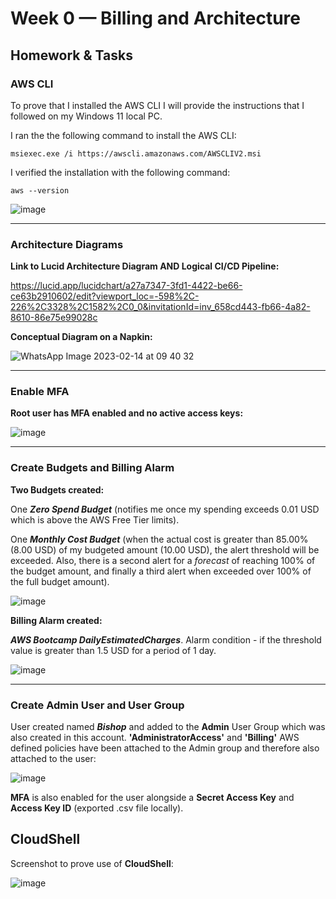# Week 0 — Billing and Architecture

## Homework & Tasks

### AWS CLI

To prove that I installed the AWS CLI I will provide the instructions that I followed on my Windows 11 local PC.

I ran the the following command to install the AWS CLI:

  ```cli
  msiexec.exe /i https://awscli.amazonaws.com/AWSCLIV2.msi
  ```
 I verified the installation with the following command:
 
   ```cli
   aws --version
   ```
   
   ![image](https://user-images.githubusercontent.com/63907253/219645410-3f1be331-dfa3-4148-b7e6-fdb55919cb9f.png)

---

###  Architecture Diagrams

**Link to Lucid Architecture Diagram AND Logical CI/CD Pipeline:**

https://lucid.app/lucidchart/a27a7347-3fd1-4422-be66-ce63b2910602/edit?viewport_loc=-598%2C-226%2C3328%2C1582%2C0_0&invitationId=inv_658cd443-fb66-4a82-8610-86e75e99028c

**Conceptual Diagram on a Napkin:**


![WhatsApp Image 2023-02-14 at 09 40 32](https://user-images.githubusercontent.com/63907253/218699317-a8b89bfa-8979-4121-853b-16c6a1cb422f.jpeg)

---

###  Enable MFA

**Root user has MFA enabled and no active access keys:**

![image](https://user-images.githubusercontent.com/63907253/218700277-48664ce3-88da-4caf-8b34-244ec4648f98.png)

---

###  Create Budgets and Billing Alarm

**Two Budgets created:**

One **_Zero Spend Budget_** (notifies me once my spending exceeds 0.01 USD which is above the AWS Free Tier limits).

One **_Monthly Cost Budget_** (when the actual cost is greater than 85.00% (8.00 USD) of my budgeted amount (10.00 USD), the alert threshold will be exceeded. Also, there is a second alert for a _forecast_ of reaching 100% of the budget amount, and finally a third alert when exceeded over 100% of the full budget amount).

![image](https://user-images.githubusercontent.com/63907253/218704260-08928d80-879b-4647-96fd-3ac3cbdf6bee.png)

**Billing Alarm created:**

**_AWS Bootcamp DailyEstimatedCharges_**. Alarm condition - if the threshold value is greater than 1.5 USD for a period of 1 day.

![image](https://user-images.githubusercontent.com/63907253/218708396-913100f1-49a0-47e2-9c62-5e9e311ecd78.png)

---

### Create Admin User and User Group

User created named **_Bishop_** and added to the **Admin** User Group which was also created in this account. **'AdministratorAccess'** and **'Billing'** AWS defined policies have been attached to the Admin group and therefore also attached to the user:

![image](https://user-images.githubusercontent.com/63907253/218709710-2348eb2e-a89c-4868-bdcd-44eddf947deb.png)

**MFA** is also enabled for the user alongside a **Secret Access Key** and **Access Key ID** (exported .csv file locally).


## CloudShell

Screenshot to prove use of **CloudShell**:

![image](https://user-images.githubusercontent.com/63907253/219647374-2182e8fe-cff2-41e9-8d37-7070cdd4f04e.png)

